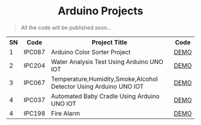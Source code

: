 <h1 align="center"> Arduino Projects </h1>

> All the code will be published soon...

<table align="center">
  <tr>
    <th>SN</th>
    <th>Code</th>
    <th>Project Title</th>
    <th>Code</th>
  </tr>
  <tr>
    <td>1</td>
    <td>IPC087</td>
    <td>Arduino Color Sorter Project</td>
    <td><a href="./IPC087">DEMO</a></td>
  </tr>
  <tr>
    <td>2</td>
    <td>IPC204</td>
    <td>Water Analysis Test Using Arduino UNO IOT</td>
    <td><a href="#">DEMO</a></td>
  </tr>
  <tr>
    <td>3</td>
    <td>IPC067</td>
    <td>Temperature,Humidity,Smoke,Alcohol Detector Using Arduino UNO IOT</td>
    <td><a href="#">DEMO</a></td>
  </tr>
  <tr>
    <td>4</td>
    <td>IPC037</td>
    <td>Automated Baby Cradle Using Arduino UNO IOT</td>
    <td><a href="#">DEMO</a></td>
  </tr>
  <tr>
    <td>4</td>
    <td>IPC198</td>
    <td>Fire Alarm</td>
    <td><a href="#">DEMO</a></td>
  </tr>
</table>
